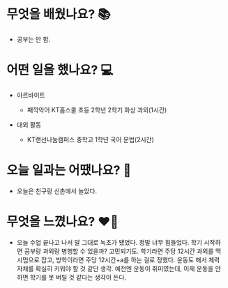 # 무엇을 배웠나요? 📚
- 공부는 안 함.

# 어떤 일을 했나요? 💻
- 아르바이트
    - 째깍악어 KT홈스쿨 초등 2학년 2학기 화상 과외(1시간)
    
- 대외 활동
    - KT랜선나눔캠퍼스 중학교 1학년 국어 문법(2시간)

# 오늘 일과는 어땠나요? 🧳
- 오늘은 친구랑 신촌에서 놀았다.

# 무엇을 느꼈나요? ❤️‍🔥
- 오늘 수업 끝나고 나서 말 그대로 녹초가 됐었다. 정말 너무 힘들었다. 학기 시작하면 공부랑 과외랑 병행할 수 있을까? 고민되기도. 학기라면 주당 12시간 과외를 맥시멈으로 잡고, 방학이라면 주당 12시간+a를 하는 걸로 정했다. 운동도 해서 체력 자체를 확실히 키워야 할 것 같단 생각. 예전엔 운동이 취미였는데, 이제 운동을 안 하면 학기를 못 버틸 것 같다는 생각이 든다.